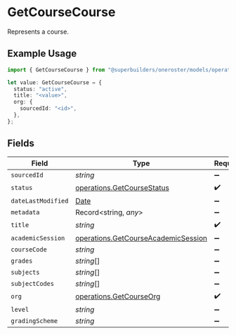 # GetCourseCourse

Represents a course.

## Example Usage

```typescript
import { GetCourseCourse } from "@superbuilders/oneroster/models/operations";

let value: GetCourseCourse = {
  status: "active",
  title: "<value>",
  org: {
    sourcedId: "<id>",
  },
};
```

## Fields

| Field                                                                                         | Type                                                                                          | Required                                                                                      | Description                                                                                   |
| --------------------------------------------------------------------------------------------- | --------------------------------------------------------------------------------------------- | --------------------------------------------------------------------------------------------- | --------------------------------------------------------------------------------------------- |
| `sourcedId`                                                                                   | *string*                                                                                      | :heavy_minus_sign:                                                                            | N/A                                                                                           |
| `status`                                                                                      | [operations.GetCourseStatus](../../models/operations/getcoursestatus.md)                      | :heavy_check_mark:                                                                            | N/A                                                                                           |
| `dateLastModified`                                                                            | [Date](https://developer.mozilla.org/en-US/docs/Web/JavaScript/Reference/Global_Objects/Date) | :heavy_minus_sign:                                                                            | N/A                                                                                           |
| `metadata`                                                                                    | Record<string, *any*>                                                                         | :heavy_minus_sign:                                                                            | N/A                                                                                           |
| `title`                                                                                       | *string*                                                                                      | :heavy_check_mark:                                                                            | N/A                                                                                           |
| `academicSession`                                                                             | [operations.GetCourseAcademicSession](../../models/operations/getcourseacademicsession.md)    | :heavy_minus_sign:                                                                            | N/A                                                                                           |
| `courseCode`                                                                                  | *string*                                                                                      | :heavy_minus_sign:                                                                            | N/A                                                                                           |
| `grades`                                                                                      | *string*[]                                                                                    | :heavy_minus_sign:                                                                            | N/A                                                                                           |
| `subjects`                                                                                    | *string*[]                                                                                    | :heavy_minus_sign:                                                                            | N/A                                                                                           |
| `subjectCodes`                                                                                | *string*[]                                                                                    | :heavy_minus_sign:                                                                            | N/A                                                                                           |
| `org`                                                                                         | [operations.GetCourseOrg](../../models/operations/getcourseorg.md)                            | :heavy_check_mark:                                                                            | N/A                                                                                           |
| `level`                                                                                       | *string*                                                                                      | :heavy_minus_sign:                                                                            | N/A                                                                                           |
| `gradingScheme`                                                                               | *string*                                                                                      | :heavy_minus_sign:                                                                            | N/A                                                                                           |